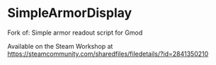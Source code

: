 # SimpleArmorDisplay

Fork of:
Simple armor readout script for Gmod

Available on the Steam Workshop at https://steamcommunity.com/sharedfiles/filedetails/?id=2841350210
